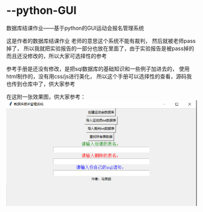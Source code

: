 # --python-GUI
数据库结课作业——基于python的GUI运动会报名管理系统

这是作者的数据库结课作业
老师的意思这个系统不能有裁判，
然后就被老师pass掉了，
所以我就把实验报告的一部分也放在里面了，由于实验报告是被pass掉的而且还没修改的，所以大家可选择性的参考

参考手册是还没有修改，是把sql数据库的基础知识和一些例子加进去的，
使用html制作的，没有用css/js进行美化，
所以这个手册可以选择性的查看，源码我也传到仓库中了，供大家参考

在这附一张效果图，供大家参考：
![](https://github.com/ICE-I/--python-GUI/blob/master/%E7%AE%A1%E7%90%86.PNG)
